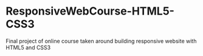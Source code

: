 # ResponsiveWebCourse-HTML5-CSS3
Final project of online course taken around building responsive website with HTML5 and CSS3
